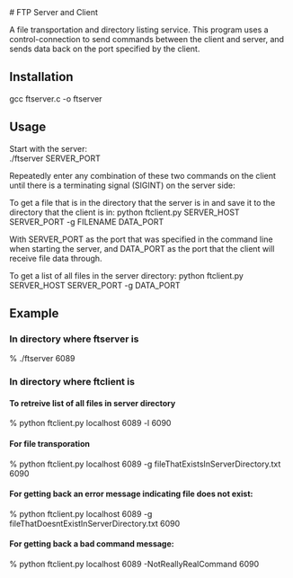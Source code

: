 <snippet>
  <content>
# FTP Server and Client

A file transportation and directory listing service. 
This program uses a control-connection to send commands between
the client and server, and sends data back on the port 
specified by the client.

## Installation

gcc ftserver.c -o ftserver

## Usage
Start with the server:    
 ./ftserver SERVER_PORT

Repeatedly enter any combination of these two commands on the client until there is a terminating signal (SIGINT) on the server side:

To get a file that is in the directory that the server is in and save it to the directory that the client is in:
python ftclient.py SERVER_HOST SERVER_PORT -g FILENAME DATA_PORT

With SERVER_PORT as the port that was specified in the command line when starting the server,
 and DATA_PORT as the port that the client will receive file data through.        

To get a list of all files in the server directory:
python ftclient.py SERVER_HOST SERVER_PORT -g  DATA_PORT

## Example

### In directory where ftserver is
% ./ftserver 6089

### In directory where ftclient is

#### To retreive list of all files in server directory
% python ftclient.py localhost 6089 -l 6090
	
#### For file transporation
% python ftclient.py localhost 6089 -g fileThatExistsInServerDirectory.txt 6090

#### For getting back an error message indicating file does not exist:
% python ftclient.py localhost 6089 -g fileThatDoesntExistInServerDirectory.txt 6090

#### For getting back a bad command message:
% python ftclient.py localhost 6089 -NotReallyRealCommand 6090


</content>
</snippet>


